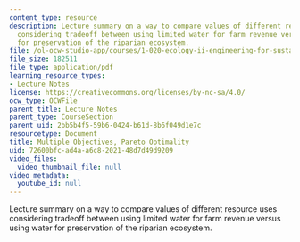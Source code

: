 ```yaml
---
content_type: resource
description: Lecture summary on a way to compare values of different resource uses
  considering tradeoff between using limited water for farm revenue versus using water
  for preservation of the riparian ecosystem.
file: /ol-ocw-studio-app/courses/1-020-ecology-ii-engineering-for-sustainability-spring-2008/72600bfcad4aa6c8202148d7d49d9209_lec20.pdf
file_size: 182511
file_type: application/pdf
learning_resource_types:
- Lecture Notes
license: https://creativecommons.org/licenses/by-nc-sa/4.0/
ocw_type: OCWFile
parent_title: Lecture Notes
parent_type: CourseSection
parent_uid: 2bb5b4f5-59b6-0424-b61d-8b6f049d1e7c
resourcetype: Document
title: Multiple Objectives, Pareto Optimality
uid: 72600bfc-ad4a-a6c8-2021-48d7d49d9209
video_files:
  video_thumbnail_file: null
video_metadata:
  youtube_id: null
---
```

Lecture summary on a way to compare values of different resource uses considering tradeoff between using limited water for farm revenue versus using water for preservation of the riparian ecosystem.